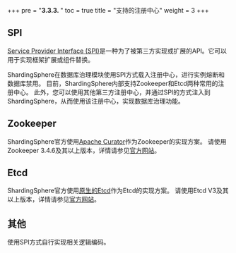 +++
pre = "<b>3.3.3. </b>"
toc = true
title = "支持的注册中心"
weight = 3
+++

## SPI

[Service Provider Interface (SPI)](https://docs.oracle.com/javase/tutorial/sound/SPI-intro.html)是一种为了被第三方实现或扩展的API。它可以用于实现框架扩展或组件替换。

ShardingSphere在数据库治理模块使用SPI方式载入注册中心，进行实例熔断和数据库禁用。
目前，ShardingSphere内部支持Zookeeper和Etcd两种常用的注册中心。
此外，您可以使用其他第三方注册中心，并通过SPI的方式注入到ShardingSphere，从而使用该注册中心，实现数据库治理功能。

## Zookeeper

ShardingSphere官方使用[Apache Curator](http://curator.apache.org/)作为Zookeeper的实现方案。
请使用Zookeeper 3.4.6及其以上版本，详情请参见[官方网站](https://zookeeper.apache.org/)。

## Etcd

ShardingSphere官方使用[原生的Etcd](https://coreos.com/etcd/)作为Etcd的实现方案。
请使用Etcd V3及其以上版本，详情请参见[官方网站](https://coreos.com/etcd/docs/latest)。

## 其他

使用SPI方式自行实现相关逻辑编码。

